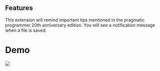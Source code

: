 ## Features

This extension will remind important tips mentioned in the pragmatic programmer 20th anniversary edition. 
You will see a notification message when a file is saved.

# Demo
![](pragmatic.gif)


